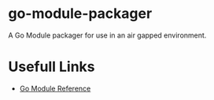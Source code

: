 # go-module-packager
A Go Module packager for use in an air gapped environment.

# Usefull Links 

- [Go Module Reference](https://go.dev/ref/mod)
